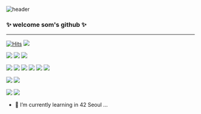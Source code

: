 ![header](https://capsule-render.vercel.app/api?type=waving&color=auto&height=180&section=header&text=SOM%20github&fontSize=70&fontColor=FFFFFF&animation=fadeIn)
### ✨ welcome som's github ✨


-----

[![Hits](https://hits.seeyoufarm.com/api/count/incr/badge.svg?url=https%3A%2F%2Fgithub.com%2Fsom-syom%2Fhit-counter&count_bg=%23FFA2DA&title_bg=%23555555&icon=&icon_color=%23E7E7E7&title=hits&edge_flat=false)](https://hits.seeyoufarm.com)
<img src="https://img.shields.io/badge/Born2Code-FFFFFF?style=flat-square&logo=42&logoColor=white&color=000000"/></a>

<img src="https://img.shields.io/badge/C-FFFFFF?style=flat-square&logo=C&logoColor=white&color=A0B0C0&fontColor=FFFFFF"/></a>
<img src="https://img.shields.io/badge/C++-FFFFFF?style=flat-square&logo=C%2B%2B&logoColor=white&color=00599C"/></a>
<img src="https://img.shields.io/badge/Makefile-FFFFFF?style=flat-square&logo=CMake&logoColor=white&color=064F8C"/></a>


<img src="https://img.shields.io/badge/JavaScript-000000?style=flat-square&logo=JavaScript&logoColor=white&color=F7DF1E"/></a>
<img src="https://img.shields.io/badge/TypeScript-000000?style=flat-square&logo=TypeScript&logoColor=white&color=3178C6"/></a>
<img src="https://img.shields.io/badge/HTML-000000?style=flat-square&logo=HTML5&logoColor=white&color=E34F26"/></a>
<img src="https://img.shields.io/badge/CSS-000000?style=flat-square&logo=CSS3&logoColor=white&color=1572B6"/></a>
<img src="https://img.shields.io/badge/Sass-000000?style=flat-square&logo=Sass&logoColor=white&color=CC6699"/></a>
<img src="https://img.shields.io/badge/styled%20components-000000?style=flat-square&logo=styled-components&logoColor=white&color=DB7093"/></a>


<img src="https://img.shields.io/badge/React-000000?style=flat-square&logo=React&logoColor=white&color=61DAFB"/></a>
<img src="https://img.shields.io/badge/Next.js-000000?style=flat-square&logo=Next.js&logoColor=white&color=000000"/></a>

<img src="https://img.shields.io/badge/Docker-000000?style=flat-square&logo=Docker&logoColor=white&color=2496ED"/></a>
<img src="https://img.shields.io/badge/docker%20compose-000000?style=flat-square&logo=Docker&logoColor=white&color=2496ED"/></a>


- 🌱 I’m currently learning in 42 Seoul ...
<!-- 
뱃지 사용법
<img src="https://img.shields.io/badge/글자-글자색?style=flat-square&logo=로고이름&logoColor=white&color=배경컬러"/></a>

참고 사이트
https://velog.io/@woo0_hooo/Github-github-profile-%EA%B0%84%EC%A7%80%EB%82%98%EA%B2%8C-%EA%BE%B8%EB%AF%B8%EA%B8%B0
-->

<!--
**som-syom/som-syom** is a ✨ _special_ ✨ repository because its `README.md` (this file) appears on your GitHub profile.

Here are some ideas to get you started:

- 🔭 I’m currently working on ...
- 🌱 I’m currently learning ...
- 👯 I’m looking to collaborate on ...
- 🤔 I’m looking for help with ...
- 💬 Ask me about ...
- 📫 How to reach me: ...
- 😄 Pronouns: ...
- ⚡ Fun fact: ...
-->

